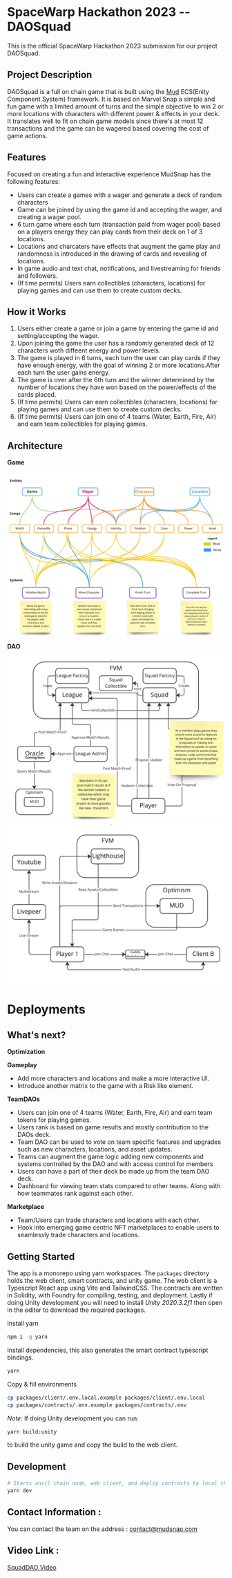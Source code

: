 # SpaceWarp Hackathon 2023 -- DAOSquad

This is the official SpaceWarp Hackathon 2023 submission for our project DAOSquad.

## Project Description

DAOSquad is a full on chain game that is built using the [Mud](https://mud.dev/) ECS(Enity Component System) framework. It is based on Marvel Snap a simple and fun game with a limited amount of turns and the simple objective to win 2 or more locations with characters with different power & effects in your deck. It translates well to fit on chain game models since there's at most 12 transactions and the game can be wagered based covering the cost of game actions.

## Features

Focused on creating a fun and interactive experience MudSnap has the following features:

- Users can create a games with a wager and generate a deck of random characters
- Game can be joined by using the game id and accepting the wager, and creating a wager pool.
- 6 turn game where each turn (transaction paid from wager pool) based on a players energy they can play cards from their deck on 1 of 3 locations.
- Locations and charcaters have effects that augment the game play and randomness is introduced in the drawing of cards and revealing of locations.
- In game audio and text chat, notifications, and livestreaming for friends and followers.
- (If time permits) Users earn collectibles (characters, locations) for playing games and can use them to create custom decks.

## How it Works

1. Users either create a game or join a game by entering the game id and setting/accepting the wager.
2. Upon joining the game the user has a randomly generated deck of 12 characters woth diffeent energy and power levels.
3. The game is played in 6 turns, each turn the user can play cards if they have enough energy, with the goal of winning 2 or more locations.After each turn the user gains energy.
4. The game is over after the 6th turn and the winner determined by the number of locations they have won based on the power/effects of the cards placed.
5. (If time permits) Users can earn collectibles (characters, locations) for playing games and can use them to create custom decks.
6. (If time permits) Users can join one of 4 teams (Water, Earth, Fire, Air) and earn team collectibles for playing games.

## Architecture

**Game**

![Game](./docs/Squad-archi.jpg)

**DAO**

![DAO](./docs/DAO-archi.jpg)
![DAO](./docs/DAO-archi1.jpg)

# Deployments

## What's next?

**Optimization**

**Gameplay**

- Add more characters and locations and make a more interactive UI.
- Introduce another matrix to the game with a Risk like element.

**TeamDAOs**

- Users can join one of 4 teams (Water, Earth, Fire, Air) and earn team tokens for playing games.
- Users rank is based on game results and mostly contribution to the DAOs deck.
- Team DAO can be used to vote on team specific features and upgrades such as new characters, locations, and asset updates.
- Teams can augment the game logic adding new components and systems controlled by the DAO and with access control for members
- Users can have a part of their deck be made up from the team DAO deck.
- Dashboard for viewing team stats compared to other teams. Along with how teammates rank against each other.

**Marketplace**

- Team/Users can trade characters and locations with each other.
- Hook into emerging game centric NFT marketplaces to enable users to seamlessly trade characters and locations.

## Getting Started

The app is a monorepo using yarn workspaces. The `packages` directory holds the web client, smart contracts, and unity game. The web client is a Typescript React app using Vite and TailwindCSS. The contracts are written in Solidity, with Foundry for compiling, testing, and deployment. Lastly if doing Unity development you will need to install _Unity 2020.3.2f1_ then open in the editor to download the required packages.

Install yarn

```bash
npm i -g yarn
```

Install dependencies, this also generates the smart contract typescript bindings.

```bash
yarn
```

Copy & fill environments

```bash
cp packages/client/.env.local.example packages/client/.env.local
cp packages/contracts/.env.example packages/contracts/.env
```

_Note_: If doing Unity development you can run:

```bash
yarn build:unity
```

to build the unity game and copy the build to the web client.

## Development

```bash
# Starts anvil chain node, web client, and deploy contracts to local chain.
yarn dev
```

## Contact Information :

You can contact the team on the address : contact@mudsnap.com

## Video Link :

[SquadDAO Video](https://www.loom.com)
